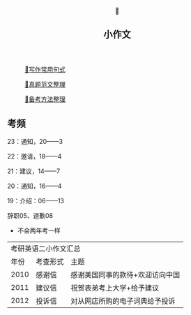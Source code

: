 </head><body><article id="6dc99671-7070-424f-b909-9a942abdd51f" class="page sans"><header><div class="page-header-icon undefined"><span class="icon">🌙</span></div><h1 class="page-title">小作文</h1><p class="page-description"></p></header><div class="page-body"><figure id="6eb60b5a-f2a1-4ee7-a14e-571fc4bd47b1" class="link-to-page"><a href="%E5%B0%8F%E4%BD%9C%E6%96%87%206dc996717070424fb9099a942abdd51f/%E5%86%99%E4%BD%9C%E5%B8%B8%E7%94%A8%E5%8F%A5%E5%BC%8F%206eb60b5af2a14ee7a14e571fc4bd47b1.html"><span class="icon">🍋</span>写作常用句式</a></figure><figure id="193a96bb-7810-4ff0-ac4f-5de64ef89135" class="link-to-page"><a href="%E5%B0%8F%E4%BD%9C%E6%96%87%206dc996717070424fb9099a942abdd51f/%E7%9C%9F%E9%A2%98%E8%8C%83%E6%96%87%E6%95%B4%E7%90%86%20193a96bb78104ff0ac4f5de64ef89135.html"><span class="icon">🏅</span>真题范文整理</a></figure><figure id="75137ed6-f25e-45f8-a3cf-512cd49d3f0a" class="link-to-page"><a href="%E5%B0%8F%E4%BD%9C%E6%96%87%206dc996717070424fb9099a942abdd51f/%E5%A4%87%E8%80%83%E6%96%B9%E6%B3%95%E6%95%B4%E7%90%86%2075137ed6f25e45f8a3cf512cd49d3f0a.html"><span class="icon">💫</span>备考方法整理</a></figure><h2 id="7a45a18c-68f0-496b-804c-811f7667cd85" class="">考频</h2><p id="d5fe9261-d14d-4a12-b28f-b4e2a3e73fae" class="">23：通知，20——3</p><p id="69a5a751-53c3-422e-8f0a-44cfcb491f97" class="">22：邀请，18——4</p><p id="c66a728a-f498-4462-85b4-7286917385f4" class="">21：建议，14——7</p><p id="56c554a6-a31d-41d9-b54a-4789d5a9033b" class="">20：通知，16——4</p><p id="afac7e25-eb93-4186-b727-77577078031e" class="">19：介绍：06——13</p><p id="4681fac1-bf97-40f0-8450-8ce5f7eb5d3d" class="">辞职05、道歉08</p><ul id="dc13b883-7116-4de1-81e3-f37a4ce4a450" class="bulleted-list"><li style="list-style-type:disc">不会两年考一样</li></ul><p id="954203fb-51e4-41fe-849b-99ecaa8cb084" class="">
</p><p id="468442af-c886-4671-bf49-924bb18d6afd" class="">
</p></div></article><span class="sans" style="font-size:14px;padding-top:2em"></span></body></html>

<table>
<tr>
<td colspan="3" >考研英语二小作文汇总</td>
</tr>
<tr>
<td>年份</td><td>考查形式</td><td>主题</td>
</tr>
<tr>
<td>2010</td><td>感谢信</td><td>感谢美国同事的款待+欢迎访向中国</td>
</tr>
<tr>
<td>2011</td><td>建议信</td><td>祝贺表弟考上大学+给予建议</td>
</tr>
<tr>
<td>2012</td><td>投诉信</td><td>对从网店所购的电子词典给予投诉</td>
</tr>
</table> 
